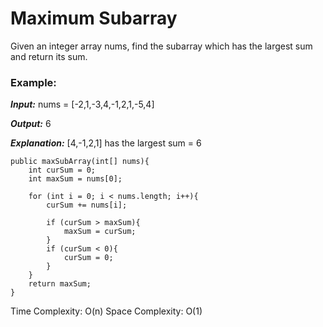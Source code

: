 # Maximum Subarray

Given an integer array nums, find the subarray which has the largest sum and return its sum.

### Example:

***Input:*** nums = [-2,1,-3,4,-1,2,1,-5,4]

***Output:*** 6

***Explanation:*** [4,-1,2,1] has the largest sum = 6

	public maxSubArray(int[] nums){
		int curSum = 0;
		int maxSum = nums[0];

		for (int i = 0; i < nums.length; i++){
			curSum += nums[i];

			if (curSum > maxSum){
				maxSum = curSum;
			}
			if (curSum < 0){
				curSum = 0;
			}
		}
		return maxSum;
	}

Time Complexity: O(n) Space Complexity: O(1)



